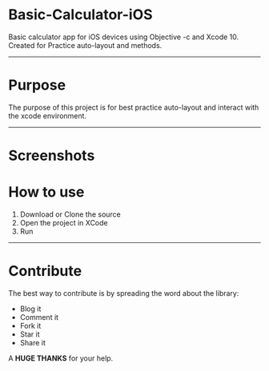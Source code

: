 # Basic-Calculator-iOS

Basic calculator app for iOS devices using Objective -c and Xcode 10. Created for Practice auto-layout and methods.

---

# Purpose

The purpose of this project is for best practice auto-layout and interact with the xcode environment.

---

# Screenshots



# How to use

1. Download or Clone the source
2. Open the project in XCode
3. Run

---

# Contribute

The best way to contribute is by spreading the word about the library:

* Blog it
* Comment it
* Fork it
* Star it
* Share it

A **HUGE THANKS** for your help.

